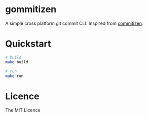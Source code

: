 # gommitizen

A simple cross platform git commit CLI. Inspired from [commitizen](https://github.com/commitizen/cz-cli).

# Quickstart

```bash
# build
make build

# run
make run
```

# Licence

The MIT Licence